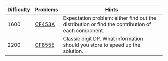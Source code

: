 | Difficulty | Problems | Hints |
| -------- | -------- | -------- |
| 1600 | [CF453A](https://codeforces.com/problemset/problem/453/A) | Expectation problem: either find out the distribution or find the contribution of each component. |
| 2200 | [CF855E](https://codeforces.com/problemset/problem/855/E) | Classic digit DP. What information should you store to speed up the solution. |
